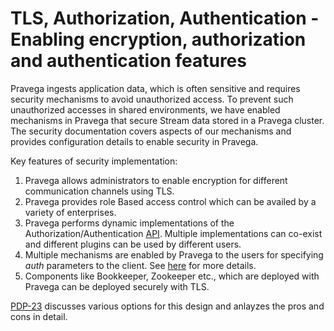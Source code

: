 <!--
Copyright (c) Dell Inc., or its subsidiaries. All Rights Reserved.

Licensed under the Apache License, Version 2.0 (the "License");
you may not use this file except in compliance with the License.
You may obtain a copy of the License at

    http://www.apache.org/licenses/LICENSE-2.0
-->
# TLS, Authorization, Authentication - Enabling encryption, authorization and authentication features
Pravega ingests application data, which is often sensitive and requires security mechanisms to avoid 
unauthorized access. To prevent such unauthorized accesses in shared environments, we have enabled 
mechanisms in Pravega that secure Stream data stored in a Pravega cluster. The security documentation 
covers aspects of our mechanisms and provides configuration details to enable security in Pravega.

Key features of security implementation:

1. Pravega allows administrators to enable encryption for different communication channels using TLS.
2. Pravega provides role Based access control which can be availed by a variety of enterprises.
3. Pravega performs dynamic implementations of the Authorization/Authentication [API](../auth/auth-plugin.md). Multiple implementations can co-exist and different plugins can be used by different users.
4. Multiple mechanisms are enabled by Pravega to the users for specifying _auth_ parameters to the client. See [here](../auth/client-auth.md) for more details.
5. Components like Bookkeeper, Zookeeper etc., which are deployed with Pravega can be deployed securely with TLS.

[PDP-23](https://github.com/pravega/pravega/wiki/PDP-23:-Pravega-security----encryption-and-Role-Based-Access-Control)
discusses various options for this design and anlayzes the pros and cons in detail.
